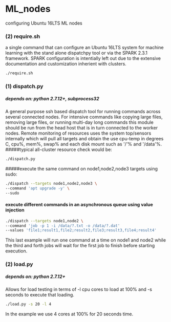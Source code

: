 # ML_nodes
configuring Ubuntu 16LTS ML nodes

### (2) require.sh
a single command that can configure an Ubuntu 16LTS system for machine learning with the stand alone dispatchpy tool or via the SPARK 2.3.1 framework. SPARK configuration is intentially left out due to the extensive documentation and customization inherient with clusters.

```bash
./require.sh
```

### (1) dispatch.py
##### depends on: python 2.7.12+, subprocess32
A general purpose ssh based dispatch tool for running commands across several connected nodes. For intensive commands like copying large files, removing large files, or running multi-day long commands this module should be run from the head host that is in turn connected to the worker nodes. Remote monitoring of resources uses the system top/sensors internally which will pull all targets and obtain the use cpu-temp in degrees C, cpu%, mem%, swap% and each disk mount such as '/'% and '/data'%.  
#####typical all-cluster resource check would be:
```bash
./dispatch.py
```

#####execute the same command on node1,node2,node3 targets using sudo:
```bash
./dispatch --targets node1,node2,node3 \ 
--command 'apt upgrade -y' \ 
--sudo

```

#### execute different commands in an asynchronous queue using value injection
```bash
./dispatch --targets node1,node2 \
--command 'job -p 1 -i /data/?.txt -o /data/?.dat'
--values 'file1;result1,file2;result2,file3;result3,file4;result4'

```
This last example will run one command at a time on node1 and node2 while the third and forth jobs will wait for the first job to finish before starting execution.

### (2) load.py
##### depends on: python 2.7.12+
Allows for load testing in terms of -l cpu cores to load at 100% and -s seconds to execute that loading.
```bash
./load.py -s 20 -l 4
```
In the example we use 4 cores at 100% for 20 seconds time.